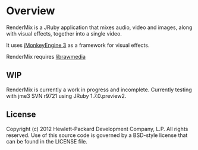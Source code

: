 # Overview

RenderMix is a JRuby application that mixes audio, video and images,
along with visual effects, together into a single video.

It uses [jMonkeyEngine 3](http://jmonkeyengine.org/) as a framework
for visual effects.

RenderMix requires [librawmedia](https://github.com/rectalogic/librawmedia)

## WIP

RenderMix is currently a work in progress and incomplete.
Currently testing with jme3 SVN r9721 using JRuby 1.7.0.preview2.

## License

Copyright (c) 2012 Hewlett-Packard Development Company, L.P. All rights reserved.
Use of this source code is governed by a BSD-style license that can be
found in the LICENSE file.
